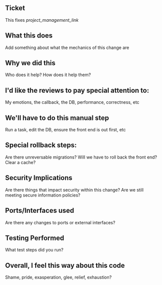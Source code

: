 ## Ticket

This fixes _project_management_link_

## What this does

Add something about what the mechanics of this change are

## Why we did this

Who does it help? How does it help them?

## I'd like the reviews to pay special attention to:

My emotions, the callback, the DB, performance, correctness, etc

## We'll have to do this manual step

Run a task, edit the DB, ensure the front end is out first, etc

## Special rollback steps:

Are there unreversable migrations? Will we have to roll back the front end? Clear a cache?

## Security Implications

Are there things that impact security within this change? Are we still meeting secure information policies?

## Ports/Interfaces used

Are there any changes to ports or external interfaces?

## Testing Performed

What test steps did you run?

## Overall, I feel this way about this code

Shame, pride, exasperation, glee, relief, exhaustion?
